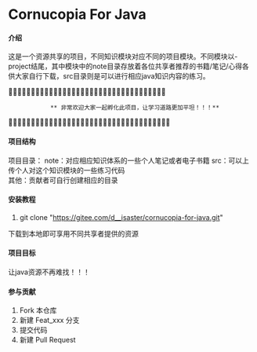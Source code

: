 # Cornucopia For Java 

#### 介绍
这是一个资源共享的项目，不同知识模块对应不同的项目模块。不同模块以-project结尾，其中模块中的note目录存放着各位共享者推荐的书籍/笔记/心得各供大家自行下载，src目录则是可以进行相应java知识内容的练习。


🎉🎉🎉🎉🎉🎉🎉🎉🎉🎉🎉🎉🎉🎉🎉🎉🎉🎉🎉🎉🎉🎉🎉🎉🎉🎉🎉🎉🎉🎉🎉🎉🎉🎉🎉

                ** 非常欢迎大家一起孵化此项目，让学习道路更加平坦！！！** 

🎉🎉🎉🎉🎉🎉🎉🎉🎉🎉🎉🎉🎉🎉🎉🎉🎉🎉🎉🎉🎉🎉🎉🎉🎉🎉🎉🎉🎉🎉🎉🎉🎉🎉🎉🎉
#### 项目结构

项目目录：
    note：对应相应知识体系的一些个人笔记或者电子书籍
    src：可以上传个人对这个知识模块的一些练习代码    
    其他：贡献者可自行创建相应的目录

#### 安装教程

1.  git clone "https://gitee.com/d__isaster/cornucopia-for-java.git" 


下载到本地即可享用不同共享者提供的资源

#### 项目目标

让java资源不再难找！！！

#### 参与贡献

1.  Fork 本仓库
2.  新建 Feat_xxx 分支
3.  提交代码
4.  新建 Pull Request



